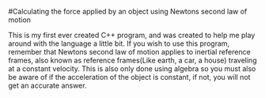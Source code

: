 #Calculating the force applied by an object using Newtons second law of motion

This is my first ever created C++ program, and was created to help me play around with the language a little bit. If you wish to use this program, remember that Newtons second law of motion applies to inertial reference frames, also known as reference frames(Like earth, a car, a house) traveling at a constant velocity. This is also only done using algebra so you must also be aware of if the acceleration of the object is constant, if not, you will not get an accurate answer.